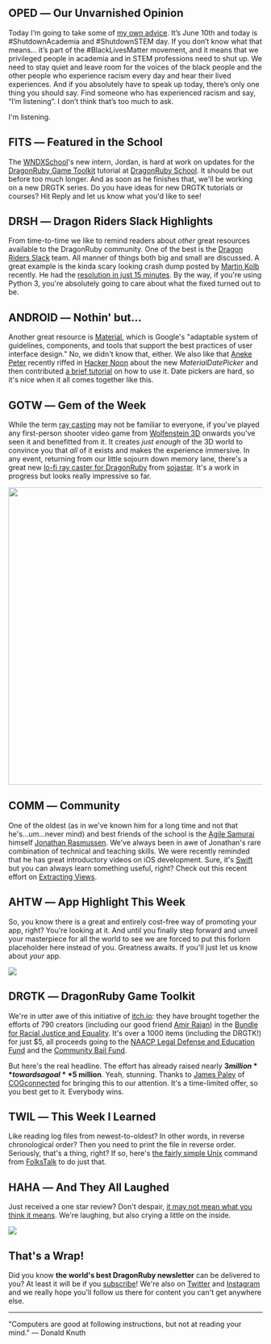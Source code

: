 <div style="display:none;font−size:0;line−height:0;max−height:0;mso−hide:all">DRD062: It's not all about us.</div>

## OPED ― Our Unvarnished Opinion

Today I’m going to take some of [my own advice](https://www.facebook.com/100022691221762/videos/713474682752233/).  It’s June 10th and today is #ShutdownAcademia and #ShutdownSTEM day. If you don’t know what that means... it’s part of the #BlackLivesMatter movement, and it means that we privileged people in academia and in STEM professions need to shut up.  We need to stay quiet and leave room for the voices of the black people and the other people who experience racism every day and hear their lived experiences. And if you absolutely have to speak up today, there’s only one thing you should say. Find someone who has experienced racism and say, “I’m listening”.  I don’t think that’s too much to ask.

I'm listening. 

## FITS ― Featured in the School

The [WNDXSchool](https:/wndx.school)'s new intern, Jordan, is hard at work on updates for the [DragonRuby Game Toolkit](https://dragonruby.itch.io) tutorial at [DragonRuby School](http://dragonruby.school). It should be out before too much longer. And as soon as he finishes that, we'll be working on a new DRGTK series. Do you have ideas for new DRGTK tutorials or courses? Hit Reply and let us know what you'd like to see!

## DRSH ― Dragon Riders Slack Highlights

From time-to-time we like to remind readers about _other_ great resources available to the DragonRuby community. One of the best is the [Dragon Riders Slack](https://motioneers.slack.com) team. All manner of things both big and small are discussed. A great example is the kinda scary looking crash dump posted by [Martin Kolb](https://motioneers.slack.com/team/U2T2S5KG9) recently. He had the [resolution in just 15 minutes](https://motioneers.slack.com/archives/C055RS2D8/p1591559229059100). By the way, if you're using Python 3, you're absolutely going to care about what the fixed turned out to be.

## ANDROID ― Nothin' but...

Another great resource is [Material](https://material.io), which is Google's "adaptable system of guidelines, components, and tools that support the best practices of user interface design." No, we didn't know that, either. We also like that [Aneke Peter](https://github.com/petyr47) recently riffed in [Hacker Noon](https://hackernoon.com) about the new _MaterialDatePicker_ and then contributed [a brief tutorial](https://hackernoon.com/how-to-use-new-material-date-picker-for-android-s7k32w0) on how to use it. Date pickers are hard, so it's nice when it all comes together like this.

## GOTW ― Gem of the Week

While the term [ray casting](https://en.wikipedia.org/wiki/Ray_casting) may not be familiar to everyone, if you've played any first-person shooter video game from [Wolfenstein 3D](https://en.wikipedia.org/wiki/Wolfenstein_3D) onwards you've seen it and benefitted from it. It creates _just enough_ of the 3D world to convince you that _all_ of it exists and makes the experience immersive. In any event, returning from our little sojourn down memory lane, there's a great new [lo-fi ray caster for DragonRuby](https://github.com/sojastar/dr_raycaster) from [sojastar](https://github.com/sojastar). It's a work in progress but looks really impressive so far.

<img src="https://dragonrubydispatch.com/assets/images/dr_raycaster.gif" title="" width="590px" />

## COMM ― Community

One of the oldest (as in we've known him for a long time and not that he's...um...never mind) and best friends of the school is the [Agile Samurai](https://pragprog.com/titles/jtrap/) himself [Jonathan Rasmussen](https://twitter.com/jrasmusson). We've always been in awe of Jonathan's rare combination of technical and teaching skills. We were recently reminded that he has great introductory videos on iOS development. Sure, it's [Swift](https://developer.apple.com/swift/) but you can always learn something useful, right? Check out this recent effort on [Extracting Views](https://twitter.com/jrasmusson/status/1260912919832739840).

## AHTW ― App Highlight This Week

So, you know there is a great and entirely cost-free way of promoting your app, right? You're looking at it. And until you finally step forward and unveil your masterpiece for all the world to see we are forced to put this forlorn placeholder here instead of you. Greatness awaits. If you'll just let us know about _your_ app.

![](https://dragonrubydispatch.com/assets/images/imagine-yourself-here-590x333.png)

## DRGTK ― DragonRuby Game Toolkit

We're in utter awe of this initiative of [itch.io](https://itch.io): they have brought together the efforts of 790 creators (including our good friend [Amir Rajan](https://twitter.com/amirrajan)) in the [Bundle for Racial Justice and Equality](https://itch.io/b/520/bundle-for-racial-justice-and-equality). It's over a 1000 items (including the DRGTK!) for just $5, all proceeds going to the [NAACP Legal Defense and Education Fund](https://www.naacpldf.org/) and the [Community Bail Fund](https://secure.actblue.com/donate/bail_funds_george_floyd). 

But here's the real headline. The effort has already raised nearly **$3 million** towards a goal **$5 million**. Yeah, stunning. Thanks to [James Paley](https://cogconnected.com/2020/06/itch-io-blm-charity-bundle/) of [COGconnected](https://cogconnected.com) for bringing this to our attention. It's a time-limited offer, so you best get to it. Everybody wins.

## TWIL ― This Week I Learned

Like reading log files from newest-to-oldest? In other words, in reverse chronological order? Then you need to print the file in reverse order. Seriously, that's a thing, right? If so, here's [the fairly simple Unix](https://www.folkstalk.com/2011/12/print-file-in-reverse-using-unix.html) command from [FolksTalk](https://www.folkstalk.com) to do just that.

## HAHA ― And They All Laughed

Just received a one star review? Don't despair, [it may not mean what you think it means](https://www.reddit.com/r/iOSProgramming/comments/gxov08/i_also_got_an_app_review/ft4muai). We're laughing, but also crying a little on the inside.

![](https://dragonrubydispatch.com/assets/images/one-star-review-590x337.png)

## That's a Wrap!

Did you know **the world's best DragonRuby newsletter** can be delivered to you? At least it will be if you [subscribe](https://motivated-experimenter-209.ck.page/bd51551808?ck_subscriber_id=612863934)! We're also on [Twitter](https://twitter.com/wndxschool) and [Instagram](https://instagram.com/wndxschool) and we really hope you'll follow us there for content you can't get anywhere else.

---------------------------------------

"Computers are good at following instructions, but not at reading your mind." ― Donald Knuth
